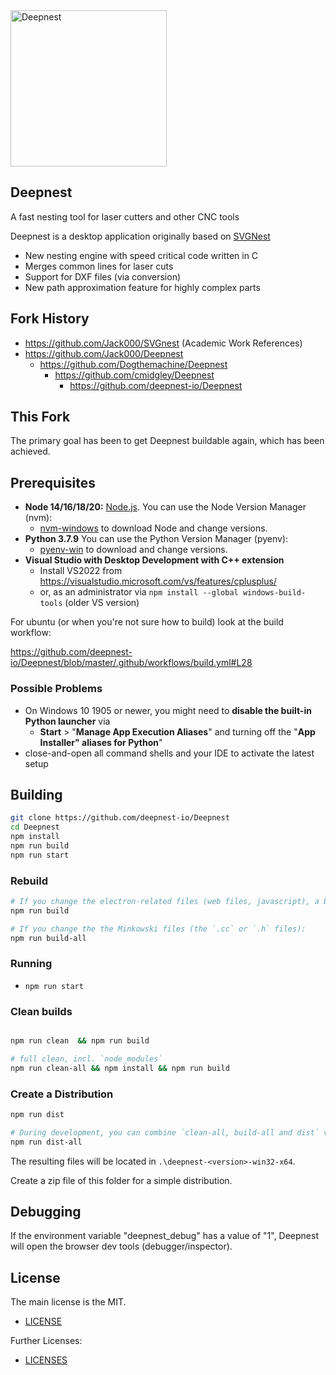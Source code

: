 <img src="https://deepnest.io/img/logo-large.png" alt="Deepnest" width="250">

## **Deepnest**

A fast nesting tool for laser cutters and other CNC tools

Deepnest is a desktop application originally based on [SVGNest](https://github.com/Jack000/SVGnest)

- New nesting engine with speed critical code written in C
- Merges common lines for laser cuts
- Support for DXF files (via conversion)
- New path approximation feature for highly complex parts

## Fork History

* https://github.com/Jack000/SVGnest (Academic Work References)
* https://github.com/Jack000/Deepnest
  * https://github.com/Dogthemachine/Deepnest
    * https://github.com/cmidgley/Deepnest
      * https://github.com/deepnest-io/Deepnest


## This Fork

The primary goal has been to get Deepnest buildable again, which has been achieved.


## Prerequisites

- **Node 14/16/18/20:** [Node.js](https://nodejs.org). You can use the Node Version Manager (nvm):
  -  [nvm-windows](https://github.com/coreybutler/nvm-windows/releases) to download Node and change versions.
- **Python 3.7.9** You can use the Python Version Manager (pyenv):
  - [pyenv-win](https://github.com/pyenv-win/pyenv-win) to download and change versions.
- **Visual Studio with Desktop Development with C++ extension**
  - Install VS2022 from https://visualstudio.microsoft.com/vs/features/cplusplus/
  - or, as an administrator via `npm install --global windows-build-tools` (older VS version)

For ubuntu (or when you're not sure how to build) look at the build workflow:

https://github.com/deepnest-io/Deepnest/blob/master/.github/workflows/build.yml#L28

### Possible Problems

* On Windows 10 1905 or newer, you might need to **disable the built-in Python launcher** via
  - **Start** > "**Manage App Execution Aliases**" and turning off the "**App Installer" aliases   for Python**"
* close-and-open all command shells and your IDE to activate the latest setup


## Building

```sh
git clone https://github.com/deepnest-io/Deepnest
cd Deepnest
npm install
npm run build
npm run start
```

### Rebuild

```sh
# If you change the electron-related files (web files, javascript), a build with 
npm run build

# If you change the the Minkowski files (the `.cc` or `.h` files):
npm run build-all
```

### Running

- `npm run start`

### Clean builds

```sh

npm run clean  && npm run build

# full clean, incl. `node_modules`
npm run clean-all && npm install && npm run build
```

### Create a Distribution

```sh
npm run dist

# During development, you can combine `clean-all, build-all and dist` via:
npm run dist-all
```

The resulting files will be located in `.\deepnest-<version>-win32-x64`.

Create a zip file of this folder for a simple distribution.

## Debugging

If the environment variable "deepnest_debug" has a value of "1", Deepnest will open the browser dev tools (debugger/inspector).

## License

The main license is the MIT.

* [LICENSE](LICENSE)

Further Licenses:

* [LICENSES](LICENSES.md)
